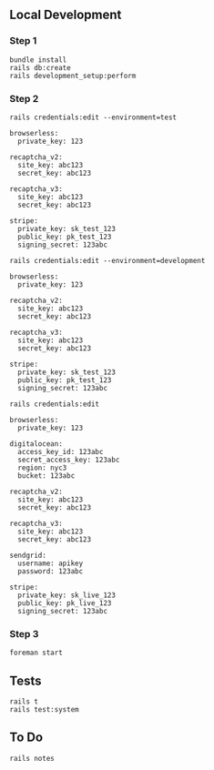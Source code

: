 ## Local Development

### Step 1

```
bundle install
rails db:create
rails development_setup:perform
```

### Step 2

`rails credentials:edit --environment=test`

```
browserless:
  private_key: 123

recaptcha_v2:
  site_key: abc123
  secret_key: abc123

recaptcha_v3:
  site_key: abc123
  secret_key: abc123

stripe:
  private_key: sk_test_123
  public_key: pk_test_123
  signing_secret: 123abc
```

`rails credentials:edit --environment=development`

```
browserless:
  private_key: 123

recaptcha_v2:
  site_key: abc123
  secret_key: abc123

recaptcha_v3:
  site_key: abc123
  secret_key: abc123

stripe:
  private_key: sk_test_123
  public_key: pk_test_123
  signing_secret: 123abc
```

`rails credentials:edit`

```
browserless:
  private_key: 123

digitalocean:
  access_key_id: 123abc
  secret_access_key: 123abc
  region: nyc3
  bucket: 123abc

recaptcha_v2:
  site_key: abc123
  secret_key: abc123

recaptcha_v3:
  site_key: abc123
  secret_key: abc123

sendgrid:
  username: apikey
  password: 123abc

stripe:
  private_key: sk_live_123
  public_key: pk_live_123
  signing_secret: 123abc
```

### Step 3

`foreman start`

## Tests

```
rails t
rails test:system
```

## To Do

`rails notes`